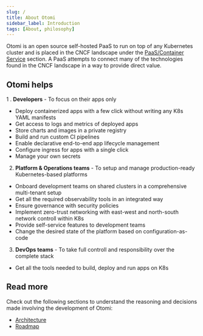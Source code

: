 ```yaml
---
slug: /
title: About Otomi
sidebar_label: Introduction
tags: [About, philosophy]
---
```


Otomi is an open source self-hosted PaaS to run on top of any Kubernetes cluster and is placed in the CNCF landscape under the [PaaS/Container Service](https://landscape.cncf.io/guide#platform--paas-container-service) section. A PaaS attempts to connect many of the technologies found in the CNCF landscape in a way to provide direct value.

## Otomi helps 

1 . **Developers** - To focus on their apps only
* Deploy containerized apps with a few click without writing any K8s YAML manifests
* Get access to logs and metrics of deployed apps
* Store charts and images in a private registry
* Build and run custom CI pipelines
* Enable declarative end-to-end app lifecycle management
* Configure ingress for apps with a single click
* Manage your own secrets

2. **Platform & Operations teams** - To setup and manage production-ready Kubernetes-based platforms
* Onboard development teams on shared clusters in a comprehensive multi-tenant setup
* Get all the required observability tools in an integrated way
* Ensure governance with security policies
* Implement zero-trust networking with east-west and north-south network controll within K8s
* Provide self-service features to development teams
* Change the desired state of the platform based on configuration-as-code

3. **DevOps teams** - To take full controll and responsibility over the complete stack
* Get all the tools needed to build, deploy and run apps on K8s

## Read more

Check out the following sections to understand the reasoning and decisions made involving the development of Otomi:

- [Architecture](/about/architecture)
- [Roadmap](/about/roadmap)

<!---
For developer information please visit the repositories involved:

 [otomi-core](https://github.com/redkubes/otomi-core/): The monorepo containing all the apps and configuration
- [otomi-tasks](https://github.com/redkubes/otomi-tasks/): The tasks used by core to massage apps to adhere to the configuration
- [otomi-clients](https://github.com/redkubes/otomi-clients/): The openapi generator for the clients used by the tasks-->
